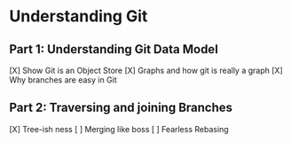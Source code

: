 # Understanding Git

## Part 1: Understanding Git Data Model
[X] Show Git is an Object Store
[X] Graphs and how git is really a graph
[X] Why branches are easy in Git

## Part 2: Traversing and joining Branches
[X] Tree-ish ness
[ ] Merging like boss
[ ] Fearless Rebasing
